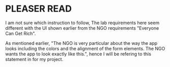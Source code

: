 # PLEASER READ
I am not sure which instruction to follow, 
The lab requirements here seem different with the UI shown earlier from the NGO requirements "Everyone Can Get Rich".

As mentioned earlier, "The NGO is very particular about the way the app looks including the colors and the alignment of the form elements. The NGO wants the app to look exactly like this.", hence I will be refering to this statement in for my project.